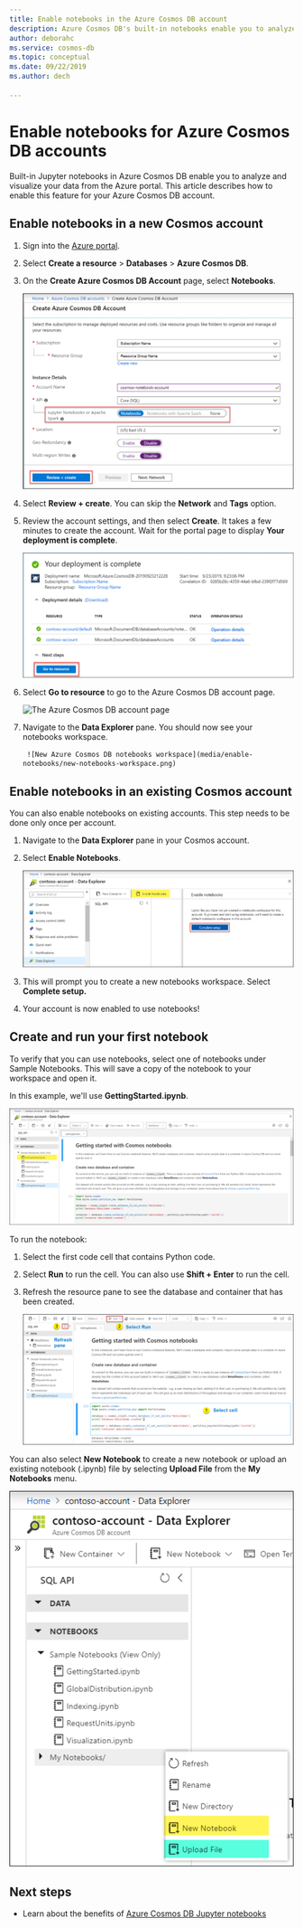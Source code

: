 ```yaml
---
title: Enable notebooks in the Azure Cosmos DB account
description: Azure Cosmos DB's built-in notebooks enable you to analyze and visualize your data from within the Portal. This article describes how to enable this feature for Cosmos accounts. 
author: deborahc
ms.service: cosmos-db
ms.topic: conceptual
ms.date: 09/22/2019
ms.author: dech

---
```


# Enable notebooks for Azure Cosmos DB accounts

Built-in Jupyter notebooks in Azure Cosmos DB enable you to analyze and visualize your data from the Azure portal. This article describes how to enable this feature for your Azure Cosmos DB account.

## Enable notebooks in a new Cosmos account
1. Sign into the [Azure portal](https://portal.azure.com/).
1. Select **Create a resource** > **Databases** > **Azure Cosmos DB**.
1. On the **Create Azure Cosmos DB Account** page, select **Notebooks**. 
 
    ![Select notebooks option in Azure Cosmos DB Create blade](media/enable-notebooks/create-new-account-with-notebooks.png)
1. Select **Review + create**. You can skip the **Network** and **Tags** option. 
1. Review the account settings, and then select **Create**. It takes a few minutes to create the account. Wait for the portal page to display **Your deployment is complete**. 

    ![The Azure portal Notifications pane](media/enable-notebooks/create-new-account-with-notebooks-complete.png)
1. Select **Go to resource** to go to the Azure Cosmos DB account page. 

    ![The Azure Cosmos DB account page](../../includes/media/cosmos-db-create-dbaccount/azure-cosmos-db-account-created-3.png)

1. Navigate to the **Data Explorer** pane. You should now see your notebooks workspace.

        ![New Azure Cosmos DB notebooks workspace](media/enable-notebooks/new-notebooks-workspace.png)

## Enable notebooks in an existing Cosmos account
You can also enable notebooks on existing accounts. This step needs to be done only once per account.

1. Navigate to the **Data Explorer** pane in your Cosmos account.
1. Select **Enable Notebooks**.

    ![Create a new notebooks workspace in Data Explorer](media/enable-notebooks/enable-notebooks-workspace.png)
1. This will prompt you to create a new notebooks workspace. Select **Complete setup.**
1. Your account is now enabled to use notebooks!

## Create and run your first notebook

To verify that you can use notebooks, select one of notebooks under Sample Notebooks. This will save a copy of the notebook to your workspace and open it.

In this example, we'll use **GettingStarted.ipynb**. 

![View GettingStarted.ipynb notebook](media/enable-notebooks/select-getting-started-notebook.png)

To run the notebook:
1. Select the first code cell that contains Python code. 
1. Select **Run** to run the cell. You can also use **Shift + Enter** to run the cell.
1. Refresh the resource pane to see the database and container that has been created.

    ![Run getting started notebook](media/enable-notebooks/run-first-notebook-cell.png)

You can also select **New Notebook** to create a new notebook or upload an existing notebook  (.ipynb) file by selecting **Upload File** from the **My Notebooks** menu. 

![Create or upload a new notebook](media/enable-notebooks/create-or-upload-new-notebook.png)

## Next steps

- Learn about the benefits of [Azure Cosmos DB Jupyter notebooks](cosmosdb-jupyter-notebooks.md)
